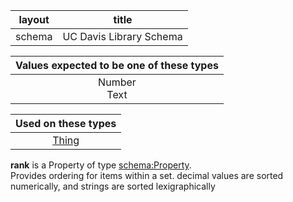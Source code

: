 | layout | title |
| ------------- |:-------------:|
| schema | UC Davis Library Schema    |

| Values expected to be one of these types  |
|:--------:|
| Number <br /> Text |

| Used on these types  |
|:--------:|
| [Thing](http://schema.org/Thing) |
      
**rank** is a Property of type [schema:Property](http://schema.org/Property).<br /> 
Provides ordering for items within a set. decimal values are sorted numerically, and strings are sorted lexigraphically
